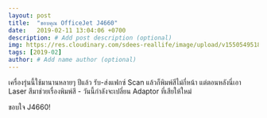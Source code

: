 ```yaml
---
layout: post
title:  "ขอบคุณ OfficeJet J4660"
date:   2019-02-11 13:04:06 +0700
description: # Add post description (optional)
img: https://res.cloudinary.com/sdees-reallife/image/upload/v1550549518/j4660.jpg # Add image post (optional)
tags: [2019-02]
author: # Add name author (optional)
---
```

เครื่องรุ่นนี้ใช้มานานหลายๆ ปีแล้ว รับ-ส่งแฟกซ์ Scan แล้วก็พิมพ์สีไม่กี่หน้า แต่ตอนหลังนี่เอา Laser สีมาช่วยเรื่องพิมพ์สี - วันนี้กำลังจะเปลี่ยน Adaptor ที่เสียให้ใหม่

ขอบใจ J4660!
